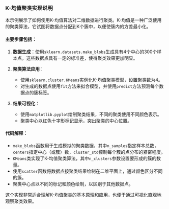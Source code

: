 ### K-均值聚类实现说明

本示例展示了如何使用K-均值算法对二维数据进行聚类。K-均值是一种广泛使用的聚类算法，它试图将数据点分配到K个簇中，以便使簇内的方差最小化。

#### 主要步骤包括：

1. **数据生成**：使用`sklearn.datasets.make_blobs`生成具有4个中心的300个样本点。这些数据点具有一定的标准差，使得聚类效果更加明显。

2. **聚类算法应用**：
   - 使用`sklearn.cluster.KMeans`实例化K-均值聚类模型，设置聚类数为4。
   - 对生成的数据点使用`fit`方法来拟合模型，并使用`predict`方法预测每个数据点的簇标签。

3. **结果可视化**：
   - 使用`matplotlib.pyplot`绘制聚类结果，不同的聚类使用不同颜色表示。
   - 聚类中心以红色十字形标记显示，突出聚类的中心位置。

#### 代码解释：

- `make_blobs`函数用于生成模拟的聚类数据，其中`n_samples`指定样本总数，`centers`指定中心（或簇）数，`cluster_std`控制每个簇的点分布的紧密程度。
- `KMeans`类实现了K-均值聚类算法，其中`n_clusters`参数设置要形成的簇的数量。
- 使用`scatter`函数将数据点按聚类结果绘制在二维平面上，通过颜色区分不同的簇。
- 聚类中心点以不同的标记和颜色绘制，以区别于其他数据点。

这个实现非常适合理解K-均值聚类的基本原理和应用，也便于通过可视化直观地观察聚类效果。
